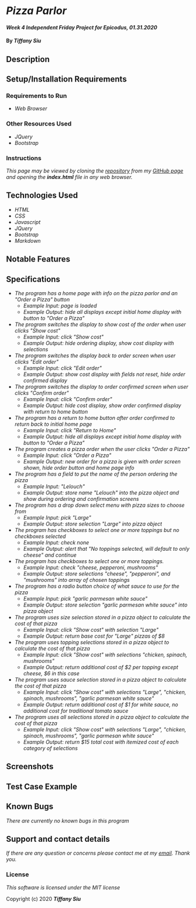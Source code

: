 # _Pizza Parlor_

#### _Week 4 Independent Friday Project for Epicodus, 01.31.2020_

#### By _**Tiffany Siu**_

## Description

<!-- _Detailed desc w/ purpose/usage, what does, motivation to create, why exists, other info for users/developers to have_ -->

## Setup/Installation Requirements

### Requirements to Run
* _Web Browser_

### Other Resources Used
* _JQuery_
* _Bootstrap_

### Instructions
_This page may be viewed by cloning the [repository](https://github.com/TSiu88/pizza-parlor.git) from my [GitHub page](https://github.com/TSiu88) and opening the **index.html** file in any web browser._

## Technologies Used

* _HTML_
* _CSS_
* _Javascript_
* _JQuery_
* _Bootstrap_
* _Markdown_

## Notable Features
<!-- _features that make project stand out_ -->

## Specifications

* _The program has a home page with info on the pizza parlor and an "Order a Pizza" button_
  * _Example Input: page is loaded_
  * _Example Output: hide all displays except initial home display with button to "Order a Pizza"_
* _The program switches the display to show cost of the order when user clicks "Show cost"_
  * _Example Input: click "Show cost"_
  * _Example Output: hide ordering display, show cost display with selections_
* _The program switches the display back to order screen when user clicks "Edit order"_
  * _Example Input: click "Edit order"_
  * _Example Output: show cost display with fields not reset, hide order confirmed display_
* _The program switches the display to order confirmed screen when user clicks "Confirm order"_
  * _Example Input: click "Confirm order"_
  * _Example Output: hide cost display, show order confirmed display with return to home button_
* _The program has a return to home button after order confirmed to return back to initial home page_
  * _Example Input: click "Return to Home"_
  * _Example Output: hide all displays except initial home display with button to "Order a Pizza"_
* _The program creates a pizza order when the user clicks "Order a Pizza"_
  * _Example Input: click "Order a Pizza"_
  * _Example Output: new order for a pizza is given with order screen shown, hide order button and home page info_
* _The program has a field to put the name of the person ordering the pizza_
  * _Example Input: "Lelouch"_
  * _Example Output: store name "Lelouch" into the pizza object and show during ordering and confirmation screens_
* _The program has a drop down select menu with pizza sizes to choose from_
  * _Example Input: pick "Large"_
  * _Example Output: store selection "Large" into pizza object_
* _The program has checkboxes to select one or more toppings but no checkboxes selected_
  * _Example Input: check none_
  * _Example Output: alert that "No toppings selected, will default to only cheese" and continue_
* _The program has checkboxes to select one or more toppings._
  * _Example Input: check "cheese, pepperoni, mushrooms"_
  * _Example Output: store selections "cheese", "pepperoni", and "mushrooms" into array of chosen toppings_
* _The program has a radio button choice of what sauce to use for the pizza_
  * _Example Input: pick "garlic parmesan white sauce"_
  * _Example Output: store selection "garlic parmesan white sauce" into pizza object_
* _The program uses size selection stored in a pizza object to calculate the cost of that pizza_
  * _Example Input: click "Show cost" with selection "Large"_
  * _Example Output: return base cost for "Large" pizzas of $8_
* _The program uses topping selections stored in a pizza object to calculate the cost of that pizza_
  * _Example Input: click "Show cost" with selections "chicken, spinach, mushrooms"_
  * _Example Output: return additional cost of $2 per topping except cheese, $6 in this case_
* _The program uses sauce selection stored in a pizza object to calculate the cost of that pizza_
  * _Example Input: click "Show cost" with selections "Large", "chicken, spinach, mushrooms", "garlic parmesan white sauce"_
  * _Example Output: return additional cost of $1 for white sauce, no additional cost for traditional tomato sauce_
* _The program uses all selections stored in a pizza object to calculate the cost of that pizza_
  * _Example Input: click "Show cost" with selections "Large", "chicken, spinach, mushrooms", "garlic parmesan white sauce"_
  * _Example Output: return $15 total cost with itemized cost of each category of selections_


## Screenshots

<!-- _Here is a snippet of what the input looks like:_

![Snippet of input fields](img/snippet1.png)

_Here is a preview of what the output looks like:_

![Snippet of output box](img/snippet2.png) -->

<!-- _{Show pictures using ![alt text](image.jpg), show what library does as concisely as possible but don't need to explain how project solves problem from `code`_ -->

## Test Case Example
<!-- _describe and show how to run tests with `code` examples}_ -->

## Known Bugs

_There are currently no known bugs in this program_

## Support and contact details

_If there are any question or concerns please contact me at my [email](mailto:tsiu88@gmail.com). Thank you._

### License

*This software is licensed under the MIT license*

Copyright (c) 2020 **_Tiffany Siu_**
